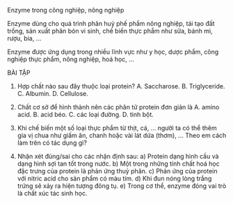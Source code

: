 Enzyme trong công nghiệp, nông nghiệp

Enzyme dùng cho quá trình phân huỷ phế phẩm nông nghiệp, tái tạo đất trồng, sản xuất phân bón vi sinh, chế biến thực phẩm như sữa, bánh mì, rượu, bia, ...

Enzyme được ứng dụng trong nhiều lĩnh vực như y học, dược phẩm, công nghiệp thực phẩm, nông nghiệp, hoá học, ...

BÀI TẬP

1. Hợp chất nào sau đây thuộc loại protein?
   A. Saccharose.    B. Triglyceride.    C. Albumin.    D. Cellulose.

2. Chất cơ sở để hình thành nên các phân tử protein đơn giản là
   A. amino acid.    B. acid béo.    C. các loại đường.    D. tinh bột.

3. Khi chế biến một số loại thực phẩm từ thịt, cá, ... người ta có thể thêm gia vị chua như giấm ăn, chanh hoặc vài lát dứa (thơm), ... Theo em cách làm trên có tác dụng gì?

4. Nhận xét đúng/sai cho các nhận định sau:
   a) Protein dạng hình cầu và dạng hình sợi tan tốt trong nước.
   b) Một trong những tính chất hoá học đặc trưng của protein là phản ứng thuỷ phân.
   c) Phản ứng của protein với nitric acid cho sản phẩm có màu tím.
   d) Khi đun nóng lòng trắng trứng sẽ xảy ra hiện tượng đông tụ.
   e) Trong cơ thể, enzyme đóng vai trò là chất xúc tác sinh học.